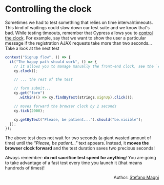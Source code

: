 # Controlling the clock

Sometimes we had to test something that relies on time interval/timeouts. This kind of waitings could slow down our test suite and we know that's bad. While testing timeouts, remember that Cypress allows you to [control the clock](https://docs.cypress.io/guides/guides/stubs-spies-and-clocks.html#Clock). For example, say that we want to show the user a particular message if the registration AJAX requests take more than two seconds... Take a look at the next test

```javascript
context("Signup flow", () => {
  it("The happy path should work", () => {
    // it allows you to manage manually the front-end clock, see the `cy.tick` call
    cy.clock();

    // ... the rest of the test

    // form submit...
    cy.get("form")
      .within(() => cy.findByText(strings.signUp).click());

    // moves forward the browser clock by 2 seconds
    cy.tick(2000);

    cy.getByText("Please, be patient...").should("be.visible");
  });
});
```

The above test does not wait for two seconds (a giant wasted amount of time) until the _"Please, be patient..."_ text appears. Instead, it **moves the browser clock forward** and the test duration saves two precious seconds!

Always remember: **do not sacrifice test speed for anything**! You are going to take advantage of a fast test every time you launch it (that means hundreds of times)!

<p style='text-align: right;'>Author: <a href="about-us.md#stefano-magni">Stefano Magni</a></p>
